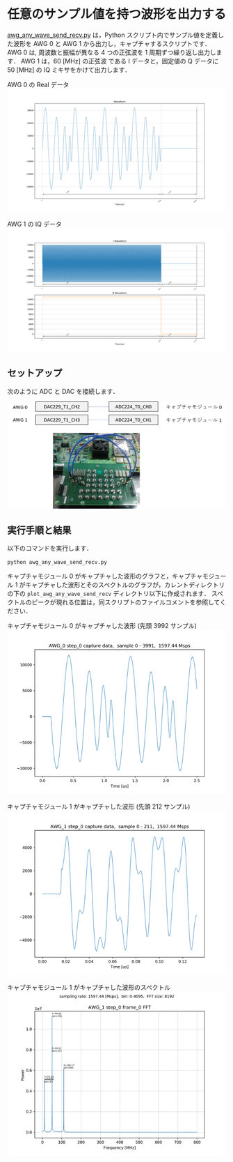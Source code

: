 # 任意のサンプル値を持つ波形を出力する

[awg_any_wave_send_recv.py](./awg_any_wave_send_recv.py) は，Python スクリプト内でサンプル値を定義した波形を
AWG 0 と AWG 1 から出力し，キャプチャするスクリプトです．
AWG 0 は, 周波数と振幅が異なる 4 つの正弦波を 1 周期ずつ繰り返し出力します．
AWG 1 は，60 [MHz] の正弦波 である I データと，固定値の Q データに 50 [MHz] の IQ ミキサをかけて出力します．

AWG 0 の Real データ  
![AWG 0 の出力波形](images/actual_seq_0_waveform.png)

AWG 1 の IQ データ  
![AWG 1 の出力波形](images/actual_seq_1_waveform.png)

## セットアップ

次のように ADC と DAC を接続します．  

![セットアップ](../../docs/images/awg-x2-setup.png)

## 実行手順と結果

以下のコマンドを実行します．

```
python awg_any_wave_send_recv.py
```

キャプチャモジュール 0 がキャプチャした波形のグラフと，キャプチャモジュール 1 がキャプチャした波形とそのスペクトルのグラフが，カレントディレクトリの下の `plot_awg_any_wave_send_recv` ディレクトリ以下に作成されます．
スペクトルのピークが現れる位置は，同スクリプトのファイルコメントを参照してください．

キャプチャモジュール 0 がキャプチャした波形 (先頭 3992 サンプル)  
![キャプチャモジュール 0 がキャプチャした波形](images/AWG_0_step_0_frame_0_captured.png)

キャプチャモジュール 1 がキャプチャした波形 (先頭 212 サンプル)  
![キャプチャモジュール 1 がキャプチャした波形](images/AWG_1_step_0_frame_0_captured.png)

キャプチャモジュール 1 がキャプチャした波形のスペクトル  
![キャプチャモジュール 1 がキャプチャした波形のスペクトル](images/AWG_1_step_0_frame_0_FFT_abs.png)
